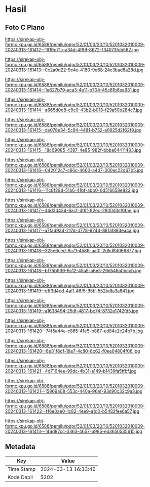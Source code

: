 # Hasil

## Foto C Plano

https://sirekap-obj-formc.kpu.go.id/6588/pemilu/pdpr/52/01/03/20/10/5201032010009-20240313-161412--1919c71c-a34d-4f99-8672-134073fdb562.jpg

https://sirekap-obj-formc.kpu.go.id/6588/pemilu/pdpr/52/01/03/20/10/5201032010009-20240313-161413--0c2a0d22-9c4e-4180-9e68-24c3bad8a28d.jpg

https://sirekap-obj-formc.kpu.go.id/6588/pemilu/pdpr/52/01/03/20/10/5201032010009-20240313-161414--1e627b79-aca3-4e11-b704-45c81b6ea931.jpg

https://sirekap-obj-formc.kpu.go.id/6588/pemilu/pdpr/52/01/03/20/10/5201032010009-20240313-161414--a665d0d8-c9c0-43b2-b018-f29a50b284c7.jpg

https://sirekap-obj-formc.kpu.go.id/6588/pemilu/pdpr/52/01/03/20/10/5201032010009-20240313-161415--de078e34-5c94-4481-b752-e0925d2f62f8.jpg

https://sirekap-obj-formc.kpu.go.id/6588/pemilu/pdpr/52/01/03/20/10/5201032010009-20240313-161415--18c69085-4397-4e85-982f-bbba64411483.jpg

https://sirekap-obj-formc.kpu.go.id/6588/pemilu/pdpr/52/01/03/20/10/5201032010009-20240313-161416--042012c7-c86c-4660-a4d7-300ec22d67b5.jpg

https://sirekap-obj-formc.kpu.go.id/6588/pemilu/pdpr/52/01/03/20/10/5201032010009-20240313-161416--11c8f29d-51b6-41bf-abb0-0d516658e822.jpg

https://sirekap-obj-formc.kpu.go.id/6588/pemilu/pdpr/52/01/03/20/10/5201032010009-20240313-161417--d4d3d434-6acf-4f6f-82ec-2800d3ef6fae.jpg

https://sirekap-obj-formc.kpu.go.id/6588/pemilu/pdpr/52/01/03/20/10/5201032010009-20240313-161417--a7fad934-217d-4778-9744-881a1883ea4a.jpg

https://sirekap-obj-formc.kpu.go.id/6588/pemilu/pdpr/52/01/03/20/10/5201032010009-20240313-161418--325e6ced-9a71-4586-aa0f-2d5d8d066877.jpg

https://sirekap-obj-formc.kpu.go.id/6588/pemilu/pdpr/52/01/03/20/10/5201032010009-20240313-161418--bf75b939-9c12-45a5-a6e5-29d546a0bccb.jpg

https://sirekap-obj-formc.kpu.go.id/6588/pemilu/pdpr/52/01/03/20/10/5201032010009-20240313-161419--dff3d4cd-4aff-46f5-95ff-552bdfa3a641.jpg

https://sirekap-obj-formc.kpu.go.id/6588/pemilu/pdpr/52/01/03/20/10/5201032010009-20240313-161419--a1638494-25df-4817-bc74-8732e1742fd5.jpg

https://sirekap-obj-formc.kpu.go.id/6588/pemilu/pdpr/52/01/03/20/10/5201032010009-20240313-161420--74f5a44e-c865-41e5-b887-ed84e2c24b7b.jpg

https://sirekap-obj-formc.kpu.go.id/6588/pemilu/pdpr/52/01/03/20/10/5201032010009-20240313-161420--8e31f8df-19e7-4c80-8c62-f0ee04804f06.jpg

https://sirekap-obj-formc.kpu.go.id/6588/pemilu/pdpr/52/01/03/20/10/5201032010009-20240313-161421--4d7164ee-99dc-4b31-a149-b1439fa5ffbf.jpg

https://sirekap-obj-formc.kpu.go.id/6588/pemilu/pdpr/52/01/03/20/10/5201032010009-20240313-161421--15869a08-553c-440a-96ef-93d90c32c9a3.jpg

https://sirekap-obj-formc.kpu.go.id/6588/pemilu/pdpr/52/01/03/20/10/5201032010009-20240313-161422--f16e0ae0-1c82-4ee9-a1d0-b5482fee6a57.jpg

https://sirekap-obj-formc.kpu.go.id/6588/pemilu/pdpr/52/01/03/20/10/5201032010009-20240313-161413--146d87cc-3363-4657-a985-ed3650535615.jpg


## Metadata

| Key        | Value               |
| ---------- | ------------------- |
| Time Stamp | 2024-03-13 16:33:46 |
| Kode Dapil | 5202                |




